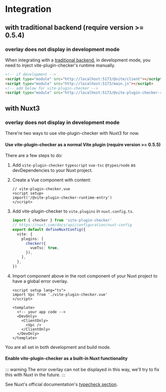 # Integration

## with traditional backend (require version >= 0.5.4)

### overlay does not display in development mode

When integrating with a [traditional backend](https://vitejs.dev/guide/backend-integration.html#backend-integration), in development mode, you need to inject vite-plugin-checker's runtime manually.

```html
<!-- if development -->
<script type="module" src="http://localhost:5173/@vite/client"></script>
<script type="module" src="http://localhost:5173/main.js"></script>
<!-- add below for vite-plugin-checker -->
<script type="module" src="http://localhost:5173/@vite-plugin-checker-runtime-entry"></script>
```

## with Nuxt3

### overlay does not display in development mode

There're two ways to use vite-plugin-checker with Nuxt3 for now.

#### Use vite-plugin-checker as a normal Vite plugin (require version >= 0.5.5)

There are a few steps to do:

1. Add `vite-plugin-checker` `typescript` `vue-tsc` `@types/node` as devDependencies to your Nuxt project.
2. Create a Vue component with content:
   ```vue
   // vite-plugin-checker.vue
   <script setup>
   import('/@vite-plugin-checker-runtime-entry')
   </script>
   ```
3. Add vite-plugin-checker to `vite.plugins` in `nuxt.config.ts`.

   ```ts
   import { checker } from 'vite-plugin-checker'
   // https://nuxt.com/docs/api/configuration/nuxt-config
   export default defineNuxtConfig({
     vite: {
       plugins: [
         checker({
           vueTsc: true,
         }),
       ],
     },
   })
   ```

4. Import component above in the root component of your Nuxt project to have a global error overlay.

   ```vue
   <script setup lang="ts">
   import Vpc from './vite-plugin-checker.vue'
   </script>

   <template>
     <!-- your app code -->
     <DevOnly>
       <ClientOnly>
         <Vpc />
       </ClientOnly>
     </DevOnly>
   </template>
   ```

You are all set in both development and build mode.

#### Enable vite-plugin-checker as a built-in Nuxt functionality

::: warning
The error overlay can not be displayed in this way, we'll try to fix this with Nuxt in the future.
:::

See Nuxt's official documentation's [typecheck section](https://nuxt.com/docs/api/commands/typecheck#nuxi-typecheck).
